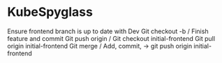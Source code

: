 # KubeSpyglass
Ensure frontend branch is up to date with Dev
Git checkout -b <your-name>/<featureName>
Finish feature and commit
Git push origin <your-name>/<featureName>
Git checkout initial-frontend
Git pull origin initial-frontend
Git merge <your-name>/<featureName>
Add, commit, -> git push origin initial-frontend
